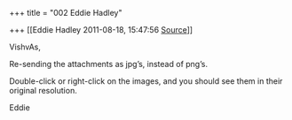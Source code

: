 +++
title = "002 Eddie Hadley"

+++
[[Eddie Hadley	2011-08-18, 15:47:56 [Source](https://groups.google.com/g/samskrita/c/46xd6pRdPsA)]]



VishvAs,



 Re-sending the attachments as jpg’s, instead of png’s.



Double-click or right-click on the images, and you should see them in their original resolution.



Eddie

